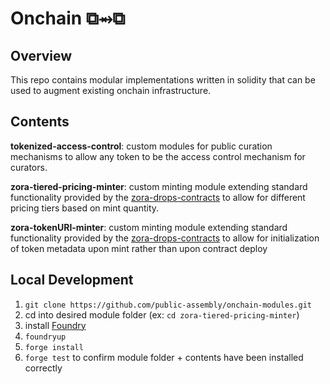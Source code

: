 # Onchain ⧉⥇⧉

## Overview
This repo contains modular implementations written in solidity that can be used to augment existing onchain infrastructure.

## Contents
**tokenized-access-control**: custom modules for public curation mechanisms to allow any token to be the access control mechanism for curators.

**zora-tiered-pricing-minter**: custom minting module extending standard functionality provided by the [zora-drops-contracts](https://github.com/ourzora/zora-drops-contracts) to allow for different pricing tiers based on mint quantity.

**zora-tokenURI-minter**: custom minting module extending standard functionality provided by the [zora-drops-contracts](https://github.com/ourzora/zora-drops-contracts) to allow for initialization of token metadata upon mint rather than upon contract deploy

## Local Development

1. `git clone https://github.com/public-assembly/onchain-modules.git`
2. cd into desired module folder (ex: `cd zora-tiered-pricing-minter`)
3. install [Foundry](https://github.com/foundry-rs/foundry)
4. `foundryup`
5. `forge install`
6. `forge test` to confirm module folder + contents have been installed correctly

